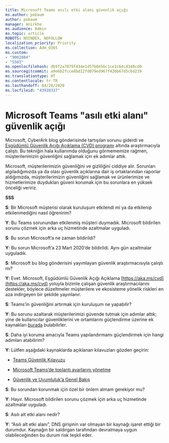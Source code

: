 ```yaml
---
title: Microsoft Teams asılı etki alanı güvenlik açığı
ms.author: pebaum
author: pebaum
manager: mnirkhe
ms.audience: Admin
ms.topic: article
ROBOTS: NOINDEX, NOFOLLOW
localization_priority: Priority
ms.collection: Adm_O365
ms.custom:
- "9002884"
- "5503"
ms.openlocfilehash: db9f2a7879f434e1d57b8e56c1ce1c64c4348cd0
ms.sourcegitcommit: a9e6b2fcce8bd12fd079ed967f426b67d5c6d239
ms.translationtype: HT
ms.contentlocale: tr-TR
ms.lasthandoff: 04/28/2020
ms.locfileid: "43928337"
---
```

# <a name="microsoft-teams-dangling-domain-vulnerability"></a>Microsoft Teams "asılı etki alanı" güvenlik açığı

Microsoft, CyberArk blog gönderisinde tartışılan sorunu giderdi ve [Eşgüdümlü Güvenlik Açığı Açıklama (CVD) programı](https://aka.ms/cvd) altında araştırmacıyla çalıştı. Bu tekniğin hala kullanımda olduğunu görmememize rağmen, müşterilerimizin güvenliğini sağlamak için ek adımlar attık.

Microsoft, müşterilerimizin güvenliğini ve gizliliğini ciddiye alır. Sorunları algıladığımızda ya da olası güvenlik açıklarına dair iş ortaklarından raporlar aldığımızda, müşterilerimizin güvenliğini sağlamak ve ürünlerimize ve hizmetlerimize duydukları güveni korumak için bu sorunlara en yüksek önceliği veririz.

**SSS**

**S**: Bir Microsoft müşterisi olarak kuruluşum etkilendi mi ya da etkilenip etkilenmediğini nasıl öğrenirim?

**Y**: Bu Teams sorunundan etkilenmiş müşteri duymadık. Microsoft bildirilen sorunu çözmek için arka uç hizmetinde azaltmalar uyguladı.

**S**: Bu sorun Microsoft’a ne zaman bildirildi?

**Y**: Bu sorun Microsoft’a 23 Mart 2020’de bildirildi. Aynı gün azaltmalar uyguladık.

**S**: Microsoft bu blog gönderisini yayımlayan güvenlik araştırmacısıyla çalıştı mı?

**Y**: Evet. Microsoft, Eşgüdümlü Güvenlik Açığı Açıklama [https://aka.ms/cvd](https://aka.ms/cvd) yoluyla bizimle çalışan güvenlik araştırmacılarını destekler, böylece düzeltmeler müşterilere ve ekosisteme yönelik riskleri en aza indirgeyen bir şekilde yayınlanır.  

**S**: Teams’in güvenliğini artırmak için kuruluşum ne yapabilir?  

**Y**: Bu sorunu azaltarak müşterilerimizi güvende tutmak için adımlar attık; yine de kullanıcılar güvenliklerini ve ortamlarını güçlendirme üzerine ek kaynakları [burada](https://www.microsoft.com/microsoft-365/blog/2020/04/06/it-professionals-privacy-security-microsoft-teams/) bulabilirler.  

**S**: Daha iyi koruma amacıyla Teams yapılandırmamı güçlendirmek için hangi adımları atabilirim?

**Y**: Lütfen aşağıdaki kaynaklarda açıklanan kılavuzları gözden geçirin: 

- [Teams Güvenlik Kılavuzu](https://docs.microsoft.com/microsoftteams/teams-security-guide)

- [Microsoft Teams’de toplantı ayarlarını yönetme](https://docs.microsoft.com/microsoftteams/meeting-settings-in-teams)

- [Güvenlik ve Uyumluluk’a Genel Bakış](https://docs.microsoft.com/microsoftteams/security-compliance-overview)

**S**: Bu sorundan korunmak için özel bir önlem almam gerekiyor mu?

**Y**: Hayır. Microsoft bildirilen sorunu çözmek için arka uç hizmetinde azaltmalar uyguladı.

**S**: Asılı alt etki alanı nedir?

**Y**:  “Asılı alt etki alanı”, DNS girişinin var olmayan bir kaynağı işaret ettiği bir durumdur.  Kaynağın bir saldırgan tarafından devralmaya uygun olabileceğinden bu durum risk teşkil eder.
